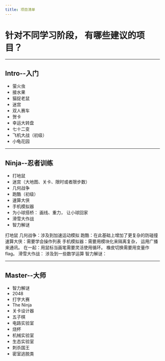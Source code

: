 ```yaml
---
title: 项目清单
---
```


# 针对不同学习阶段， 有哪些建议的项目？

---

## Intro--入门
- 萤火虫
- 接水果
- 猫捉老鼠
- 迷宫
- 双人赛车
- 贺卡
- 幸运大转盘
- 七十二变
- 飞机大战（初级）
- 小龟花园


---

## Ninja--忍者训练
- 打地鼠
- 迷宫（大地图、关卡、限时或者限步数）
- 几何战争
- 跑酷（初级）
- 速算大侠
- 手机模拟器
- 为小球搭桥： 画线、重力， 让小球回家
- 滑雪大作战
- 智力解谜

<aside class="notes">
打地鼠
几何战争：涉及到加速运动模拟
跑酷：在此基础上增加了更复杂的防碰撞
速算大侠：需要学会操作列表
手机模拟器：需要用模块化来隔离复杂， 运用广播来通讯。
在一起：用鼠标当画笔需要灵活使用循环。 橡皮切换需要用变量作flag。
滑雪大作战： 涉及到一些数学运算
智力解谜： 
</aside>

---

## Master--大师
- 智力解谜
- 2048
- 打字大赛
- The Ninja
- 关卡设计器
- 五子棋
- 电路实验室
- 烧杯
- 机械实验室
- 生态实验室
- 刺杀国王
- 密室逃脱类
